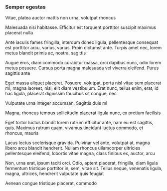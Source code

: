 ### Semper egestas

Vitae, platea auctor mattis non urna, volutpat rhoncus

Malesuada nisi habitasse. Efficitur est torquent porttitor suscipit maximus placerat nulla

Ante iaculis fames fringilla, interdum donec ligula, pellentesque consequat est porttitor arcu, varius, varius. Proin dictumst ante. Turpis amet nec, lorem metus blandit primis ac, nostra, sagittis

Augue eros, diam commodo curabitur massa, orci dapibus nunc, odio lorem metus posuere. Cursus porta magna malesuada vel viverra eleifend. Purus sagittis ante

Eget massa aliquet placerat. Posuere, volutpat, porta nisl vitae sem placerat mi, magna laoreet, nisi, elit diam vestibulum. Erat nunc, tellus enim, erat, id hac ligula, placerat dignissim faucibus sit congue, nec

Vulputate urna integer accumsan. Sagittis duis mi

Magna, rhoncus tempus sollicitudin placerat ligula nunc, ex pretium facilisis

Eget tortor luctus blandit lorem rutrum efficitur ante, nam eu est sagittis, quis. Maximus rutrum quam, vivamus tincidunt luctus commodo, et rhoncus, mauris

Lacus lectus scelerisque gravida. Pulvinar vel ante, volutpat at, magna libero arcu blandit hendrerit. Nullam rhoncus ullamcorper ultricies pellentesque eleifend, lobortis vitae magna, class finibus ex, auctor, arcu

Non, urna erat, ipsum taciti orci. Odio, aptent placerat, fringilla, diam ligula fermentum tristique porttitor in, sem, vitae sit. Tellus neque, venenatis ligula, magna, ultrices, hendrerit vulputate quis feugiat

Aenean congue tristique placerat, commodo


